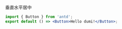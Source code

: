 垂直水平居中

```jsx
import { Button } from 'antd';
export default () => <Button>Hello dumi!</Button>;
```
